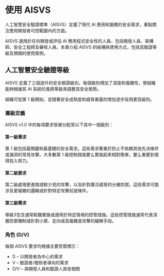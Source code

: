 # 使用 AISVS

人工智慧安全驗證標準（AISVS）定義了現代 AI 應用和服務的安全需求，重點關注應用開發者可控範圍內的方面。

AISVS 適用於任何開發或評估 AI 應用程式安全性的人員，包括開發人員、架構師、安全工程師及審核人員。本章介紹 AISVS 的結構與使用方式，包括其驗證等級及預期的使用案例。

## 人工智慧安全驗證等級

AISVS 定義了三個逐升的安全驗證級別。每個級別增加了深度和複雜性，使組織能夠根據其 AI 系統的風險等級來調整其安全態勢。

組織可從第 1 級開始，並隨著安全成熟度和威脅暴露的增加逐步採用更高級別。

### 層級定義

AISVS v1.0 中的每項要求皆被分配至以下其中一個級別：

#### 第一級需求

第 1 級包括最關鍵和最基礎的安全需求。這些需求著重於防止不依賴其他先決條件或漏洞的常見攻擊。大多數第 1 級控制措施要么實施起來相對簡單，要么重要到值得投入努力。

#### 第二級要求

第二級處理更進階或較少見的攻擊，以及針對廣泛威脅的分層防禦。這些需求可能涉及更複雜的邏輯或針對特定攻擊前提條件。

#### 第三級需求

等級3包含通常較難實施或適用於特定情境的控管措施。這些控管措施通常代表深層防禦機制或針對小眾、定向或高複雜度攻擊的緩解手段。

### 角色 (D/V)

每個 AISVS 要求均根據主要受眾標示：

* D – 以開發者為中心的需求
* V – 驗證者/稽核者導向的需求
* D/V – 與開發人員和驗證人員皆相關

